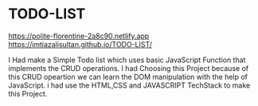 # TODO-LIST
https://polite-florentine-2a8c90.netlify.app
https://imtiazalisultan.github.io/TODO-LIST/

I Had make a Simple Todo list which uses basic JavaScript Function that implements the CRUD operations.
I had Choosing this Project because of this CRUD opeartion we can learn the DOM manipulation with the help of JavaScript.
i had use the HTML,CSS and JAVASCRIPT TechStack to make this Project.
